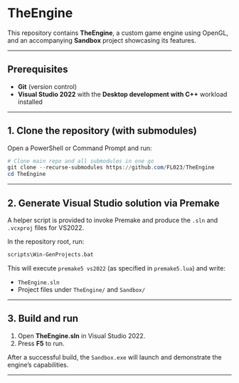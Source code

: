# TheEngine

This repository contains **TheEngine**, a custom game engine using OpenGL, and an accompanying **Sandbox** project showcasing its features.

---

## Prerequisites

- **Git** (version control)
- **Visual Studio 2022** with the **Desktop development with C++** workload installed

---

## 1. Clone the repository (with submodules)

Open a PowerShell or Command Prompt and run:

```powershell
# Clone main repo and all submodules in one go
git clone --recurse-submodules https://github.com/FL023/TheEngine
cd TheEngine
```

---

## 2. Generate Visual Studio solution via Premake

A helper script is provided to invoke Premake and produce the `.sln` and `.vcxproj` files for VS2022.

In the repository root, run:

```bat
scripts\Win-GenProjects.bat
```

This will execute `premake5 vs2022` (as specified in `premake5.lua`) and write:

- `TheEngine.sln`
- Project files under `TheEngine/` and `Sandbox/`

---

## 3. Build and run

1. Open **TheEngine.sln** in Visual Studio 2022.
2. Press **F5** to run.

After a successful build, the `Sandbox.exe` will launch and demonstrate the engine’s capabilities.

---
